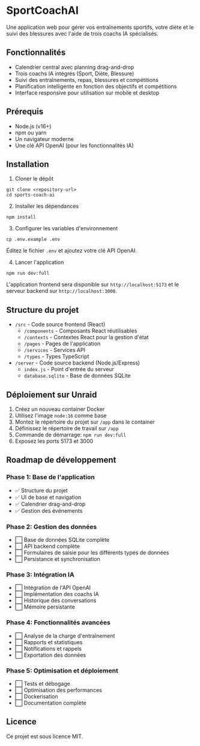 # SportCoachAI

Une application web pour gérer vos entraînements sportifs, votre diète et le suivi des blessures avec l'aide de trois coachs IA spécialisés.

## Fonctionnalités

- Calendrier central avec planning drag-and-drop
- Trois coachs IA intégrés (Sport, Diète, Blessure)
- Suivi des entraînements, repas, blessures et compétitions
- Planification intelligente en fonction des objectifs et compétitions
- Interface responsive pour utilisation sur mobile et desktop

## Prérequis

- Node.js (v16+)
- npm ou yarn
- Un navigateur moderne
- Une clé API OpenAI (pour les fonctionnalités IA)

## Installation

1. Cloner le dépôt
```
git clone <repository-url>
cd sports-coach-ai
```

2. Installer les dépendances
```
npm install
```

3. Configurer les variables d'environnement
```
cp .env.example .env
```
Éditez le fichier `.env` et ajoutez votre clé API OpenAI.

4. Lancer l'application
```
npm run dev:full
```

L'application frontend sera disponible sur `http://localhost:5173` et le serveur backend sur `http://localhost:3000`.

## Structure du projet

- `/src` - Code source frontend (React)
  - `/components` - Composants React réutilisables
  - `/contexts` - Contextes React pour la gestion d'état
  - `/pages` - Pages de l'application
  - `/services` - Services API
  - `/types` - Types TypeScript
- `/server` - Code source backend (Node.js/Express)
  - `index.js` - Point d'entrée du serveur
  - `database.sqlite` - Base de données SQLite

## Déploiement sur Unraid

1. Créez un nouveau container Docker
2. Utilisez l'image `node:16` comme base
3. Montez le répertoire du projet sur `/app` dans le container
4. Définissez le répertoire de travail sur `/app`
5. Commande de démarrage: `npm run dev:full`
6. Exposez les ports 5173 et 3000

## Roadmap de développement

### Phase 1: Base de l'application
- ✅ Structure du projet
- ✅ UI de base et navigation
- ✅ Calendrier drag-and-drop
- ✅ Gestion des événements

### Phase 2: Gestion des données
- ⬜ Base de données SQLite complète
- ⬜ API backend complète
- ⬜ Formulaires de saisie pour les différents types de données
- ⬜ Persistance et synchronisation

### Phase 3: Intégration IA
- ⬜ Intégration de l'API OpenAI
- ⬜ Implémentation des coachs IA
- ⬜ Historique des conversations
- ⬜ Mémoire persistante

### Phase 4: Fonctionnalités avancées
- ⬜ Analyse de la charge d'entraînement
- ⬜ Rapports et statistiques
- ⬜ Notifications et rappels
- ⬜ Exportation des données

### Phase 5: Optimisation et déploiement
- ⬜ Tests et débogage
- ⬜ Optimisation des performances
- ⬜ Dockerisation
- ⬜ Documentation complète

## Licence

Ce projet est sous licence MIT.
